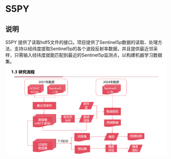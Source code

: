 # S5PY

## 说明
S5PY 提供了读取hdf5文件的接口。项目提供了Sentinel5p数据的读取、处理方法，支持以经纬度提取Sentinel5p的各个波段反射率数据，并且提供最近邻采样，只需输入经纬度就能匹配到最近的Sentinel5p监测点，以构建机器学习数据集。
![img](./docs/img.png)